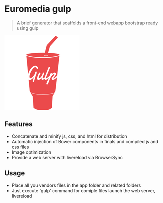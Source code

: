 # Euromedia gulp
> A brief generator that scaffolds a front-end webapp bootstrap ready using gulp

![](gulp.png)
## Features
* Concatenate and minify js, css, and html for distribution
* Automatic injection of Bower components in finals and compiled js and css files
* Image optimization
* Provide a web server with livereload via BrowserSync

## Usage
* Place all you vendors files in the app folder and related folders
* Just execute 'gulp' command for comiple files launch the web server, livereload
